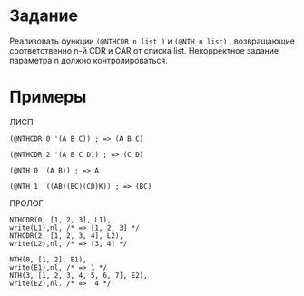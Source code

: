 Задание
=======
Реализовать функции ```(@NTHCDR n list )``` и ```(@NTH n list)``` , возвращающие соответственно n-й CDR и CAR от списка list. Некорректное задание параметра n должно контролироваться.

Примеры
=======
ЛИСП
```
(@NTHCDR 0 '(А В С)) ; => (А В С)

(@NTHCDR 2 '(А В С D)) ; => (С D)

(@NTH 0 '(А В)) ; => А

(@NTH 1 '((АВ)(ВС)(CD)К)) ; => (ВС)
```

ПРОЛОГ
```
NTHCDR(0, [1, 2, 3], L1),
write(L1),nl, /* => [1, 2, 3] */
NTHCDR(2, [1, 2, 3, 4], L2),
write(L2),nl, /* => [3, 4] */

NTH(0, [1, 2], E1),
write(E1),nl, /* => 1 */
NTH(3, [1, 2, 3, 4, 5, 6, 7], E2),
write(E2),nl. /* =>  4 */
```
